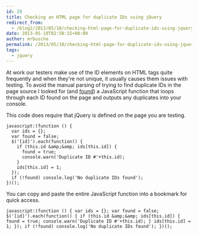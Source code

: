 ```yaml
---
id: 29
title: Checking an HTML page for duplicate IDs using jQuery
redirect_from:
  - /blog2/2013/05/10/checking-html-page-for-duplicate-ids-using-jquery/
date: 2013-05-10T02:50:15+00:00
author: mrbusche
permalink: /2013/05/10/checking-html-page-for-duplicate-ids-using-jquery/
tags:
  - jquery
---
```


At work our testers make use of the ID elements on HTML tags quite frequently and when they're not unique, it usually causes them issues with testing. To avoid the manual parsing of trying to find duplicate IDs in the page source I looked for (and <a href="https://stackoverflow.com/questions/482763/jquery-to-check-for-duplicate-ids-in-a-dom/4967254#4967254" target="_blank">found</a>) a JavaScript function that loops through each ID found on the page and outputs any duplicates into your console.

This code does require that jQuery is defined on the page you are testing.

    javascript:(function () {
      var ids = {};
      var found = false;
      $('[id]').each(function() {
        if (this.id &amp;&amp; ids[this.id]) {
          found = true;
          console.warn('Duplicate ID #'+this.id);
        }
        ids[this.id] = 1;
      });
      if (!found) console.log('No duplicate IDs found');
    })();

You can copy and paste the entire JavaScript function into a bookmark for quick access.

    javascript:(function () { var ids = {}; var found = false; $('[id]').each(function() { if (this.id &amp;&amp; ids[this.id]) { found = true; console.warn('Duplicate ID #'+this.id); } ids[this.id] = 1; }); if (!found) console.log('No duplicate IDs found'); })();
